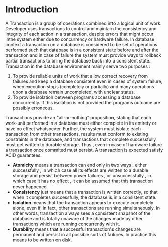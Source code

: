 # Introduction 

A Transaction is a group of operations combined into a logical unit of work. Developer uses transactions to control and maintain the consistency and integrity of each action in a transaction, despite errors that might occur inthe system either due to concurrency or hardware failure. In database context a transaction on a database is considered to be set of operations performed such that database is in a consistent state before and after the transaction and in case of failure the system must provide ways to rollback partial transactions to bring the database back into a consistent state. Transaction in the database environment mainly serve two purposes :

1. To provide reliable units of work that allow correct recovery from failures and keep a database consistent even in cases of system failure, when execution stops (completely or partially) and many operations upon a database remain uncompleted, with unclear status.
2. To provide isolation between programs accessing a database concurrently. If this isolation is not provided the programs outcome are possibly erroneous.

Transactions provide an "all-or-nothing" proposition, stating that each work-unit performed in a database must either complete in its entirety or have no effect whatsoever. Further, the system must isolate each transaction from other transactions, results must conform to existing constraints in the database, and transactions that complete successfully must get written to durable storage. Thus , even in case of hardware failure a transaction once commited must persist. A transaction is expected satisfy ACID guarantees. 

* **Atomicity** means a transaction can end only in two ways : either successfully , in which case all its effects are written to a durable storage and persist between power failures , or unsuccessfully , in which case it has no effect , it can be assumed that this transaction never happened. 
* **Consistency** just means that a transaction is written correctly, so that when it completes successfully, the database is in a consistent state.
* **Isolation** means that the transaction appears to execute completely alone, even if, in fact, other transactions are running simultaneously. In other words, transaction always sees a consistent snapshot of the database and is totally unaware of the changes made by other transactions which are running concurrently with it. 
* **Durability** means that a successful transaction's changes are permanent and persist in all possible sorts of failures. In practice this means to be written on disk. 
